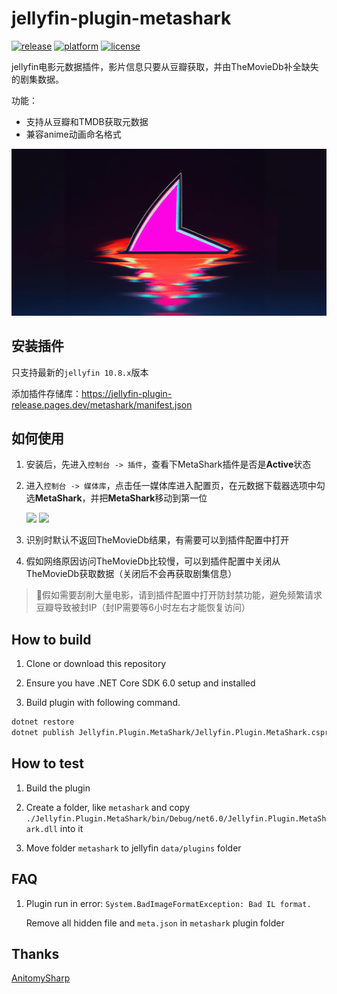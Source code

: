 # jellyfin-plugin-metashark

[![release](https://img.shields.io/github/v/release/cxfksword/jellyfin-plugin-metashark)](https://github.com/cxfksword/jellyfin-plugin-metashark/releases)
[![platform](https://img.shields.io/badge/jellyfin-10.8.x-lightgrey?logo=jellyfin)](https://github.com/cxfksword/jellyfin-plugin-metashark/releases)
[![license](https://img.shields.io/github/license/cxfksword/jellyfin-plugin-metashark)](https://github.com/cxfksword/jellyfin-plugin-metashark/main/LICENSE) 

jellyfin电影元数据插件，影片信息只要从豆瓣获取，并由TheMovieDb补全缺失的剧集数据。

功能：
* 支持从豆瓣和TMDB获取元数据
* 兼容anime动画命名格式

![logo](doc/logo.png)

## 安装插件

只支持最新的`jellyfin 10.8.x`版本

添加插件存储库：https://jellyfin-plugin-release.pages.dev/metashark/manifest.json

## 如何使用

1. 安装后，先进入`控制台 -> 插件`，查看下MetaShark插件是否是**Active**状态
2. 进入`控制台 -> 媒体库`，点击任一媒体库进入配置页，在元数据下载器选项中勾选**MetaShark**，并把**MetaShark**移动到第一位

   <img src="https://cdn.jsdelivr.net/gh/kozalak-robot/assets@main/img/3fZmJK.png"  width="400px" /> <img src="https://cdn.jsdelivr.net/gh/kozalak-robot/assets@main/img/hAovDC.png"  width="400px" />
   
3. 识别时默认不返回TheMovieDb结果，有需要可以到插件配置中打开
4. 假如网络原因访问TheMovieDb比较慢，可以到插件配置中关闭从TheMovieDb获取数据（关闭后不会再获取剧集信息）

> 🚨假如需要刮削大量电影，请到插件配置中打开防封禁功能，避免频繁请求豆瓣导致被封IP（封IP需要等6小时左右才能恢复访问）

## How to build

1. Clone or download this repository

2. Ensure you have .NET Core SDK 6.0 setup and installed

3. Build plugin with following command.

```sh
dotnet restore 
dotnet publish Jellyfin.Plugin.MetaShark/Jellyfin.Plugin.MetaShark.csproj
```


## How to test

1. Build the plugin

2. Create a folder, like `metashark` and copy  `./Jellyfin.Plugin.MetaShark/bin/Debug/net6.0/Jellyfin.Plugin.MetaShark.dll` into it

3. Move folder `metashark` to jellyfin `data/plugins` folder


## FAQ

1. Plugin run in error: `System.BadImageFormatException: Bad IL format.` 
   
   Remove all hidden file and `meta.json` in `metashark` plugin folder


## Thanks

[AnitomySharp](https://github.com/chu-shen/AnitomySharp)